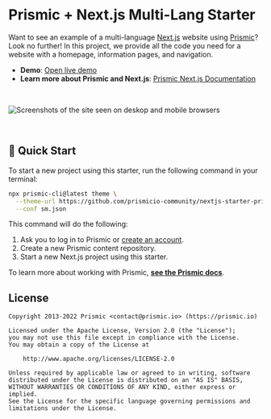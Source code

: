 # Prismic + Next.js Multi-Lang Starter

Want to see an example of a multi-language [Next.js][nextjs] website using [Prismic][prismic]? Look no further! In this project, we provide all the code you need for a website with a homepage, information pages, and navigation.

- **Demo**: [Open live demo][live-demo]
- **Learn more about Prismic and Next.js**: [Prismic Next.js Documentation][prismic-docs]

&nbsp;

<img src="https://user-images.githubusercontent.com/8601064/163302147-4ab84353-db43-4ea7-9e3c-4d2710123f5d.png" alt="Screenshots of the site seen on deskop and mobile browsers" />

&nbsp;

## 🚀 Quick Start

To start a new project using this starter, run the following command in your terminal:

```sh
npx prismic-cli@latest theme \
  --theme-url https://github.com/prismicio-community/nextjs-starter-prismic-multi-language \
  --conf sm.json
```

This command will do the following:

1. Ask you to log in to Prismic or [create an account][prismic-sign-up].
2. Create a new Prismic content repository.
3. Start a new Next.js project using this starter.

To learn more about working with Prismic, [**see the Prismic docs**][prismic-docs].

## License

```
Copyright 2013-2022 Prismic <contact@prismic.io> (https://prismic.io)

Licensed under the Apache License, Version 2.0 (the "License");
you may not use this file except in compliance with the License.
You may obtain a copy of the License at

    http://www.apache.org/licenses/LICENSE-2.0

Unless required by applicable law or agreed to in writing, software
distributed under the License is distributed on an "AS IS" BASIS,
WITHOUT WARRANTIES OR CONDITIONS OF ANY KIND, either express or implied.
See the License for the specific language governing permissions and
limitations under the License.
```

[prismic]: https://prismic.io/
[prismic-docs]: https://prismic.io/docs/technologies/nextjs
[prismic-sign-up]: https://prismic.io/dashboard/signup
[nextjs]: https://nextjs.org/
[live-demo]: https://nextjs-starter-prismic-multi-language.vercel.app/
